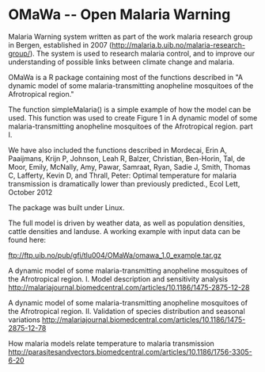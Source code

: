 # OMaWa -- Open Malaria Warning

Malaria Warning system written as part of the work malaria research group in Bergen, established in 2007 (http://malaria.b.uib.no/malaria-research-group/). The system is used to research malaria control, and to improve our understanding of possible links between climate change and malaria.

OMaWa is a R package containing most of the functions described in "A dynamic model of some malaria-transmitting anopheline mosquitoes of the Afrotropical region."

The function simpleMalaria() is a simple example of how the model can be used. This function was used 
to create Figure 1 in A dynamic model of some malaria-transmitting anopheline mosquitoes of the Afrotropical region. part I.

We have also included the functions described in Mordecai, Erin A, Paaijmans, Krijn P, Johnson, Leah R, Balzer, Christian, Ben-Horin, Tal, de Moor, Emily, McNally, Amy, Pawar, Samraat, Ryan, Sadie J, Smith, Thomas C, Lafferty, Kevin D, and Thrall, Peter: Optimal temperature for malaria transmission is dramatically lower than previously predicted., Ecol Lett, October 2012

The package was built under Linux.

The full model is driven by weather data, as well as population densities, cattle densities and landuse. A working example with input data can be found here:

ftp://ftp.uib.no/pub/gfi/tlu004/OMaWa/omawa_1.0_example.tar.gz



A dynamic model of some malaria-transmitting anopheline mosquitoes of the Afrotropical region. I. Model description and sensitivity analysis
http://malariajournal.biomedcentral.com/articles/10.1186/1475-2875-12-28

A dynamic model of some malaria-transmitting anopheline mosquitoes of the Afrotropical region. II. Validation of species distribution and seasonal variations
http://malariajournal.biomedcentral.com/articles/10.1186/1475-2875-12-78

How malaria models relate temperature to malaria transmission
http://parasitesandvectors.biomedcentral.com/articles/10.1186/1756-3305-6-20


